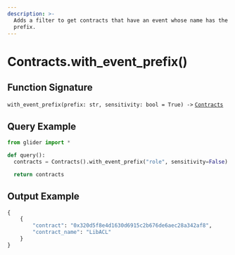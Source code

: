 ```yaml
---
description: >-
  Adds a filter to get contracts that have an event whose name has the given
  prefix.
---
```


# Contracts.with\_event\_prefix()

## Function Signature

`with_event_prefix(prefix: str, sensitivity: bool = True) ->` [`Contracts`](./)

## Query Example

```python
from glider import *

def query():
  contracts = Contracts().with_event_prefix("role", sensitivity=False).exec(1)

  return contracts
```

## Output Example

```python
{
    {
        "contract": "0x320d5f8e4d1630d6915c2b676de6aec28a342af8",
        "contract_name": "LibACL"
    }
}
```
